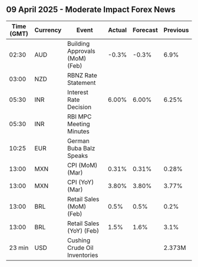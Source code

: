 ## 09 April 2025 - Moderate Impact Forex News

| Time (GMT) | Currency | Event | Actual | Forecast | Previous |
|------|----------|-------|--------|----------|----------|
| 02:30 | AUD | Building Approvals (MoM) (Feb) | -0.3% | -0.3% | 6.9% |
| 03:00 | NZD | RBNZ Rate Statement |  |  |  |
| 05:30 | INR | Interest Rate Decision | 6.00% | 6.00% | 6.25% |
| 05:30 | INR | RBI MPC Meeting Minutes |  |  |  |
| 10:25 | EUR | German Buba Balz Speaks |  |  |  |
| 13:00 | MXN | CPI (MoM) (Mar) | 0.31% | 0.31% | 0.28% |
| 13:00 | MXN | CPI (YoY) (Mar) | 3.80% | 3.80% | 3.77% |
| 13:00 | BRL | Retail Sales (MoM) (Feb) | 0.5% | 0.5% | 0.2% |
| 13:00 | BRL | Retail Sales (YoY) (Feb) | 1.5% | 1.6% | 3.1% |
| 23 min | USD | Cushing Crude Oil Inventories |  |  | 2.373M |
